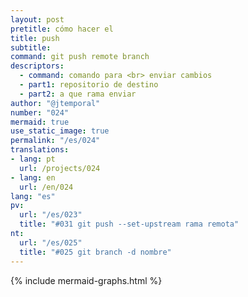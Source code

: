 ```yaml
---
layout: post
pretitle: cómo hacer el
title: push
subtitle:
command: git push remote branch
descriptors:
  - command: comando para <br> enviar cambios
  - part1: repositorio de destino
  - part2: a que rama enviar
author: "@jtemporal"
number: "024"
mermaid: true
use_static_image: true
permalink: "/es/024"
translations:
- lang: pt
  url: /projects/024
- lang: en
  url: /en/024
lang: "es"
pv:
  url: "/es/023"
  title: "#031 git push --set-upstream rama remota"
nt:
  url: "/es/025"
  title: "#025 git branch -d nombre"
---
```


{% include mermaid-graphs.html %}
